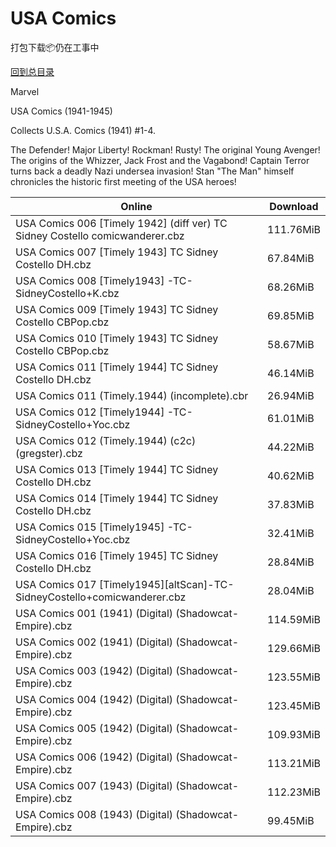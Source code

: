 # USA Comics

打包下载📦仍在工事中

[回到总目录](/Catalogs.md)

Marvel

USA Comics (1941-1945)

Collects U.S.A. Comics (1941) #1-4.



The Defender! Major Liberty! Rockman! Rusty! The original Young Avenger! The origins of the Whizzer, Jack Frost and the Vagabond! Captain Terror turns back a deadly Nazi undersea invasion! Stan "The Man" himself chronicles the historic first meeting of the USA heroes!





Online | Download
--- | ---
USA Comics 006 [Timely 1942] (diff ver) TC Sidney Costello comicwanderer.cbz | 111.76MiB
USA Comics 007 [Timely 1943] TC Sidney Costello DH.cbz | 67.84MiB
USA Comics 008 [Timely1943] -TC-SidneyCostello+K.cbz | 68.26MiB
USA Comics 009 [Timely 1943] TC Sidney Costello CBPop.cbz | 69.85MiB
USA Comics 010 [Timely 1943] TC Sidney Costello CBPop.cbz | 58.67MiB
USA Comics 011 [Timely 1944] TC Sidney Costello DH.cbz | 46.14MiB
USA Comics 011 (Timely.1944) (incomplete).cbr | 26.94MiB
USA Comics 012 [Timely1944] -TC-SidneyCostello+Yoc.cbz | 61.01MiB
USA Comics 012 (Timely.1944) (c2c) (gregster).cbz | 44.22MiB
USA Comics 013 [Timely 1944] TC Sidney Costello DH.cbz | 40.62MiB
USA Comics 014 [Timely 1944] TC Sidney Costello DH.cbz | 37.83MiB
USA Comics 015 [Timely1945] -TC-SidneyCostello+Yoc.cbz | 32.41MiB
USA Comics 016 [Timely 1945] TC Sidney Costello DH.cbz | 28.84MiB
USA Comics 017 [Timely1945][altScan]-TC-SidneyCostello+comicwanderer.cbz | 28.04MiB
USA Comics 001 (1941) (Digital) (Shadowcat-Empire).cbz | 114.59MiB
USA Comics 002 (1941) (Digital) (Shadowcat-Empire).cbz | 129.66MiB
USA Comics 003 (1942) (Digital) (Shadowcat-Empire).cbz | 123.55MiB
USA Comics 004 (1942) (Digital) (Shadowcat-Empire).cbz | 123.45MiB
USA Comics 005 (1942) (Digital) (Shadowcat-Empire).cbz | 109.93MiB
USA Comics 006 (1942) (Digital) (Shadowcat-Empire).cbz | 113.21MiB
USA Comics 007 (1943) (Digital) (Shadowcat-Empire).cbz | 112.23MiB
USA Comics 008 (1943) (Digital) (Shadowcat-Empire).cbz | 99.45MiB